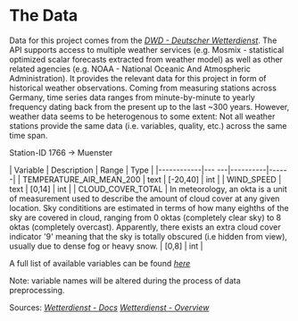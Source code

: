 # The Data

Data for this project comes from the *[DWD - Deutscher Wetterdienst](https://github.com/earthobservations/wetterdienst)*. The API supports access to multiple weather services (e.g. Mosmix - statistical optimized scalar forecasts extracted from weather model) as well as other related agencies (e.g. NOAA - National Oceanic And Atmospheric Administration). It provides the relevant data for this project in form of historical weather observations. Coming from measuring stations across Germany, time series data ranges from minute-by-minute to yearly frequency dating back from the present up to the last ~300 years. However, weather data seems to be heterogenous to some extent: Not all weather stations provide the same data (i.e. variables, quality, etc.) across the same time span.


Station-ID 1766 -> Muenster

| Variable   | Description    | Range    | Type |
|------------|---          ---|----------|------|
| TEMPERATURE_AIR_MEAN_200 |  text    | [-20,40] | int  |
| WIND_SPEED               |   text   | [0,14]   | int  |
| CLOUD_COVER_TOTAL        | In meteorology, an okta is a unit of measurement used to describe the amount of cloud cover at any given location. Sky condititions are estimated in terms of how many eighths of the sky are covered in cloud, ranging from 0 oktas (completely clear sky) to 8 oktas (completely overcast). Apparently, there exists an extra cloud cover indicator '9' meaning that the sky is totally obscured (i.e  hidden from view), usually due to dense fog or heavy snow. | [0,8]    | int  |

<!-- | Variable | Description                                                            | Range | Type |
|----------|------------------------------------------------------------------------|----------|------|
| TEMPERATURE_AIR_MEAN_200 | text                                                   | [-20,40] | int  |
| WIND_SPEED               | text                                                   | [0,14]   | int  |
| CLOUD_COVER_TOTAL        | In meteorology, an okta is a unit of measurement used 
                             to describe the amount of cloud cover at any given 
                             location. Sky condititions are estimated in terms of 
                             how many eighths of the sky are covered in cloud, 
                             ranging from 0 oktas (completely clear sky) to 8 oktas
                             (completely overcast). Apparently, there exists an 
                             extra cloud cover indicator '9' meaning  that the sky 
                             is totally obscured (i.e  hidden from view), usually
                             due to dense fog or heavy snow.                          | [0,8]    | int  | -->


A full list of available variables can be found *[here](https://wetterdienst.readthedocs.io/en/latest/data/parameters.html)*



Note: variable names will be altered during the process of data preprocessing.

Sources:
*[Wetterdienst - Docs](https://wetterdienst.readthedocs.io/en/latest/index.html)*
*[Wetterdienst - Overview](https://www.dwd.de/EN/ourservices/cdc/cdc_ueberblick-klimadaten_en.html)*


